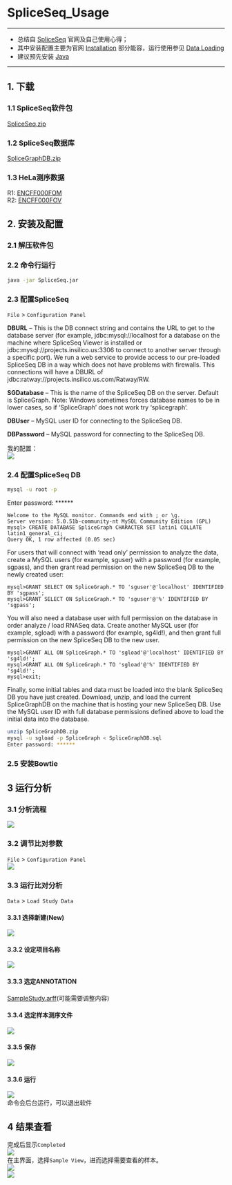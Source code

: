 # SpliceSeq_Usage  
---
* 总结自 [SpliceSeq](https://bioinformatics.mdanderson.org/public-software/spliceseq/) 官网及自己使用心得；  
* 其中安装配置主要为官网 [Installation](https://bioinformatics.mdanderson.org/public-software/spliceseq/installation/) 部分能容，运行使用参见 [Data Loading](https://bioinformatics.mdanderson.org/public-software/spliceseq/dataloading/)  
* 建议预先安装 [Java](https://java.com/zh-CN/)
---
## 1. 下载  
### 1.1 SpliceSeq软件包  
[SpliceSeq.zip](http://projects.insilico.us.com/SpliceSeq_2.3/SpliceSeq.zip)  
### 1.2 SpliceSeq数据库  
[SpliceGraphDB.zip](http://projects.insilico.us.com/SpliceSeq_2.1/SpliceGraphDB.zip)  
### 1.3 HeLa测序数据  
R1: [ENCFF000FOM](https://www.encodeproject.org/files/ENCFF000FOM/@@download/ENCFF000FOM.fastq.gz)  
R2: [ENCFF000FOV](https://www.encodeproject.org/files/ENCFF000FOV/@@download/ENCFF000FOV.fastq.gz)  
## 2. 安装及配置  
### 2.1 解压软件包  
### 2.2 命令行运行  
```bash
java -jar SpliceSeq.jar
```
### 2.3 配置SpliceSeq  
` File ` > ` Configuration Panel `  

**DBURL** – This is the DB connect string and contains the URL to get to the database server (for example, jdbc:mysql://localhost for a database on the machine where SpliceSeq Viewer is installed or jdbc:mysql://projects.insilico.us:3306 to connect to another server through a specific port). We run a web service to provide access to our pre-loaded SpliceSeq DB in a way which does not have problems with firewalls. This connections will have a DBURL of jdbc:ratway://projects.insilico.us.com/Ratway/RW.

**SGDatabase** – This is the name of the SpliceSeq DB on the server. Default is SpliceGraph. Note: Windows sometimes forces database names to be in lower cases, so if ‘SpliceGraph’ does not work try ‘splicegraph’.

**DBUser** – MySQL user ID for connecting to the SpliceSeq DB.

**DBPassword** – MySQL password for connecting to the SpliceSeq DB.

我的配置：  
![](.SpliceDB_images/e641fde3.png)  
### 2.4 配置SpliceSeq DB  
```bash
mysql -u root -p
```
Enter password: ******  
```mysql based
Welcome to the MySQL monitor. Commands end with ; or \g.
Server version: 5.0.51b-community-nt MySQL Community Edition (GPL)
mysql> CREATE DATABASE SpliceGraph CHARACTER SET latin1 COLLATE latin1_general_ci;
Query OK, 1 row affected (0.05 sec)
```
For users that will connect with ‘read only’ permission to analyze the data, create a MySQL users (for example, sguser) with a password (for example, sgpass), and then grant read permission on the new SpliceSeq DB to the newly created user:  
```mysql based
mysql>GRANT SELECT ON SpliceGraph.* TO 'sguser'@'localhost' IDENTIFIED BY 'sgpass';
mysql>GRANT SELECT ON SpliceGraph.* TO 'sguser'@'%' IDENTIFIED BY 'sgpass';
```
You will also need a database user with full permission on the database in order analyze / load RNASeq data. Create another MySQL user (for example, sgload) with a password (for example, sg4ld!), and then grant full permission on the new SpliceSeq DB to the new user.  
```mysql based
mysql>GRANT ALL ON SpliceGraph.* TO 'sgload'@'localhost' IDENTIFIED BY 'sg4ld!';
mysql>GRANT ALL ON SpliceGraph.* TO 'sgload'@'%' IDENTIFIED BY 'sg4ld!';
mysql>exit;
```
Finally, some initial tables and data must be loaded into the blank SpliceSeq DB you have just created. Download, unzip, and load the current SpliceGraphDB on the machine that is hosting your new SpliceSeq DB. Use the MySQL user ID with full database permissions defined above to load the initial data into the database.  
```bash
unzip SpliceGraphDB.zip
mysql -u sgload -p SpliceGraph < SpliceGraphDB.sql
Enter password: ******
```
### 2.5 安装Bowtie
## 3 运行分析
### 3.1 分析流程
![](.SpliceDB_images/694d1d18.png)  
### 3.2 调节比对参数
` File ` > ` Configuration Panel `  
![](.SpliceDB_images/72093374.png)  
### 3.3 运行比对分析
` Data ` > ` Load Study Data `  
#### 3.3.1 选择新建(New)  
![](.SpliceDB_images/4ba450ac.png)  
#### 3.3.2 设定项目名称  
![](.SpliceDB_images/1ce9434b.png)  
#### 3.3.3 选定ANNOTATION  
[SampleStudy.arff](./SampleStudy.arff)(可能需要调整内容)  
#### 3.3.4 选定样本测序文件  
![](.SpliceDB_images/95524b47.png)  
#### 3.3.5 保存  
![](.SpliceDB_images/1491c2f9.png)  
#### 3.3.6 运行  
![](.SpliceDB_images/8d76ff56.png)  
命令会后台运行，可以退出软件  
## 4 结果查看  
完成后显示` Completed `  
![](.SpliceDB_images/e04bf202.png)  
在主界面，选择` Sample View `，进而选择需要查看的样本。  
![](.SpliceDB_images/9609480b.png)  
![](.SpliceDB_images/64b90266.png)  
